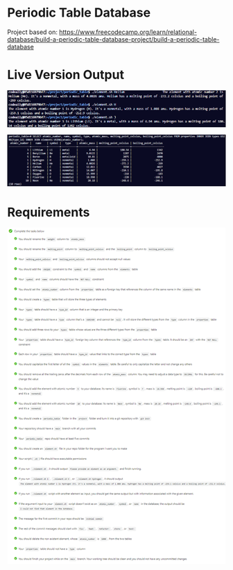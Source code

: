# Periodic Table Database

Project based on: https://www.freecodecamp.org/learn/relational-database/build-a-periodic-table-database-project/build-a-periodic-table-database

# Live Version Output

![image](./images/preview-1.png)

![image](./images/preview-2.png)

# Requirements

![image](./images/requirements.png)
